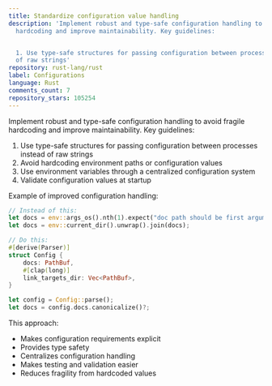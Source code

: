 ```yaml
---
title: Standardize configuration value handling
description: 'Implement robust and type-safe configuration handling to avoid fragile
  hardcoding and improve maintainability. Key guidelines:


  1. Use type-safe structures for passing configuration between processes instead
  of raw strings'
repository: rust-lang/rust
label: Configurations
language: Rust
comments_count: 7
repository_stars: 105254
---
```


Implement robust and type-safe configuration handling to avoid fragile hardcoding and improve maintainability. Key guidelines:

1. Use type-safe structures for passing configuration between processes instead of raw strings
2. Avoid hardcoding environment paths or configuration values
3. Use environment variables through a centralized configuration system
4. Validate configuration values at startup

Example of improved configuration handling:

```rust
// Instead of this:
let docs = env::args_os().nth(1).expect("doc path should be first argument");
let docs = env::current_dir().unwrap().join(docs);

// Do this:
#[derive(Parser)]
struct Config {
    docs: PathBuf,
    #[clap(long)]
    link_targets_dir: Vec<PathBuf>,
}

let config = Config::parse();
let docs = config.docs.canonicalize()?;
```

This approach:
- Makes configuration requirements explicit
- Provides type safety
- Centralizes configuration handling
- Makes testing and validation easier
- Reduces fragility from hardcoded values